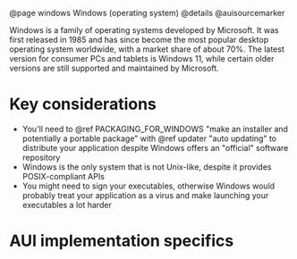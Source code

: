 @page windows Windows (operating system)
@details
@auisourcemarker

Windows is a family of operating systems developed by Microsoft. It was first released in 1985 and has since become the
most popular desktop operating system worldwide, with a market share of about 70%. The latest version for consumer PCs
and tablets is Windows 11, while certain older versions are still supported and maintained by Microsoft.


# Key considerations

- You'll need to @ref PACKAGING_FOR_WINDOWS "make an installer and potentially a portable package" with
  @ref updater "auto updating" to distribute your application despite Windows offers an "official" software repository
- Windows is the only system that is not Unix-like, despite it provides POSIX-compliant APIs
- You might need to sign your executables, otherwise Windows would probably treat your application as a virus and make
  launching your executables a lot harder

# AUI implementation specifics